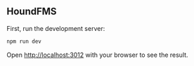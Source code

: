 ## HoundFMS

First, run the development server:

```bash
npm run dev
```

Open [http://localhost:3012](http://localhost:3012) with your browser to see the result.
